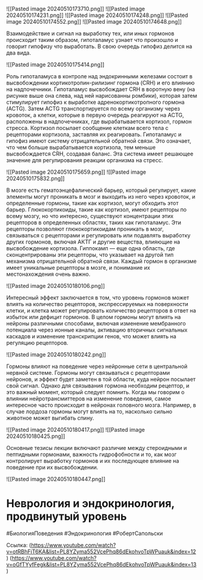 
![[Pasted image 20240510173710.png]]
![[Pasted image 20240510174231.png]]
![[Pasted image 20240510174248.png]]
![[Pasted image 20240510174552.png]]
![[Pasted image 20240510174648.png]]

Взаимодействие и сигнал на выработку тех, или иных гормонов происходит таким образом, гипоталамус узнает что произошло и говорит гипофизу что выработать. В свою очередь гипофиз делится на два вида. 

![[Pasted image 20240510175414.png]]

Роль гипоталамуса в контроле над эндокринными железами состоит в высвобождении кортикотропин-рилизинг гормона (CRH) и его влиянию на надпочечники. Гипоталамус высвобождает CRH в воротную вену (на рисунке выше она слева, над ней нарисованны ромбики), которая затем стимулирует гипофиз к выработке адренокортикотропного гормона (ACTG). Затем ACTG транспортируется по всему организму через кровоток, а клетки, которые в первую очередь реагируют на ACTG, расположены в надпочечниках, где вырабатывается кортизол, гормон стресса. Кортизол посылает сообщение клеткам всего тела с рецепторами кортизола, заставляя их реагировать. Гипоталамус и гипофиз имеют систему отрицательной обратной связи. Это означает, что чем больше вырабатывается кортизола, тем меньше высвобождается CRH, создавая баланс. Эта система имеет решающее значение для регулирования реакции организма на стресс.

![[Pasted image 20240510175659.png]]
![[Pasted image 20240510175832.png]]

В мозге есть гематоэнцефалический барьер, который регулирует, какие элементы могут проникать в мозг и выходить из него через кровоток, и определенные гормоны, такие как кортизол, могут обходить этот барьер. Глюкокортикоиды, такие как кортизол, имеют рецепторы по всему мозгу, но что интересно, существуют концентрации этих рецепторов в определенных областях, таких как гипоталамус. Эти рецепторы позволяют глюкокортикоидам проникать в мозг, связываться с рецепторами и регулировать или подавлять выработку других гормонов, включая АКТГ и другие вещества, влияющие на высвобождение кортизола. Гиппокамп — еще одна область, где сконцентрированы эти рецепторы, что указывает на другой тип механизма отрицательной обратной связи. Каждый гормон в организме имеет уникальные рецепторы в мозге, и понимание их местонахождения очень важно.

![[Pasted image 20240510180106.png]]

Интересный эффект заключается в том, что уровень гормонов может влиять на количество рецепторов, экспрессируемых на поверхности клетки, и клетка может регулировать количество рецепторов в ответ на избыток или дефицит гормонов. В целом гормоны могут влиять на нейроны различными способами, включая изменение мембранного потенциала через ионные каналы, активацию вторичных сигнальных каскадов и изменение транскрипции генов, что может влиять на регуляцию рецепторов. 

![[Pasted image 20240510180242.png]]

Гормоны влияют на поведение через нейронные сети в центральной нервной системе. Гормоны могут связываться с рецепторами нейронов, и эффект будет заметен в той области, куда нейрон посылает свой сигнал. Однако для связывания гормона необходим рецептор, и это важный момент, который следует помнить. Когда мы говорим о влиянии нейротрансмиттеров на изменение поведения, самое интересное часто происходит в нейронах головного мозга. Например, в случае лордоза гормоны могут влиять на то, насколько сильно животное может выгибать спину.

![[Pasted image 20240510180417.png]]
![[Pasted image 20240510180425.png]]

Основные тезисы лекции включают различие между стероидными и пептидными гормонами, важность гидрофобности и то, как мозг контролирует выработку гормонов и их последующее влияние на поведение при их высвобождении.

![[Pasted image 20240510180447.png]]

# Неврология и эндокринология, продвинутый уровень



#БиологияПоведения #Эндокринология #РобертСапольски 

Ссылка: (https://www.youtube.com/watch?v=otRBhFiT6KA&list=PL8YZyma552VcePhq86dEkohvoTpWPuauk&index=12) (https://www.youtube.com/watch?v=oGfTYyfFegk&list=PL8YZyma552VcePhq86dEkohvoTpWPuauk&index=13)

